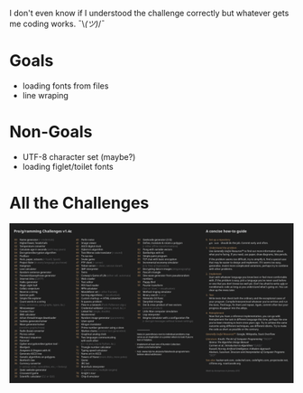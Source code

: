 I don't even know if I understood the challenge correctly but whatever gets me coding works. ¯\\_(ツ)_/¯

# Goals

* loading fonts from files
* line wraping

# Non-Goals

* UTF-8 character set (maybe?)
* loading figlet/toilet fonts

# All the Challenges

![:)](https://raw.githubusercontent.com/Agrendalath/Programming-Challenges-v1.4/master/challenges.jpg)
